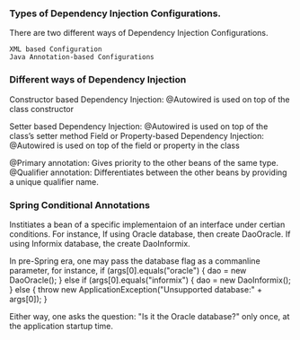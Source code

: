 ### Types of Dependency Injection Configurations. 
  There are two different ways of Dependency Injection Configurations.

    XML based Configuration
    Java Annotation-based Configurations

### Different ways of Dependency Injection
  Constructor based Dependency Injection: @Autowired is used on top of the class constructor
    
  Setter based Dependency Injection: @Autowired is used on top of the class’s setter method
  Field or Property-based Dependency Injection: @Autowired is used on top of the field or property in the class
  
  @Primary annotation: Gives priority to the other beans of the same type.
  @Qualifier annotation: Differentiates between the other beans by providing a unique qualifier name.
  
### Spring Conditional Annotations
  Institiates a bean of a specific implementaion of an interface under certian conditions.
  For instance, If using Oracle database, then create DaoOracle. If using Informix database, the create DaoInformix.
  
  In pre-Spring era, one may pass the database flag as a commanline parameter, for instance,
    if (args[0].equals("oracle") {
      dao = new DaoOracle();
    } else if (args[0].equals("informix") {
      dao = new DaoInformix();
    } else {
      throw new ApplicationException("Unsupported database:" + args[0]);
    }
  
  Either way, one asks the question: "Is it the Oracle database?" only once, at the application startup time.
  
  
